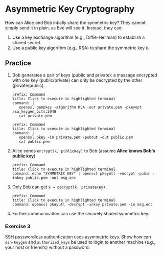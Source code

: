 # Asymmetric Key Cryptography

How can Alice and Bob intially share the symmetric key? They cannot simply send it in plain, as Eve will see it. Instead, they can:

1. Use a key exchange algorithm (e.g., Diffie-Hellman) to establish a shared secret.
2. Use a public key algorithm (e.g., RSA) to share the symmetric key `k`.

## Practice

1. Bob generates a pair of keys (public and private): a message encrypted with one key (public/private) can only be decrypted by the other (private/public).

   ```terminal:execute
   prefix: Command
   title: Click to execute in highlighted terminal
   command: |
      openssl genpkey -algorithm RSA -out private.pem -pkeyopt rsa_keygen_bits:2048
      cat private.pem
   ```

   ```terminal:execute
   prefix: Command
   title: Click to execute in highlighted terminal
   command: |
      openssl pkey -in private.pem -pubout -out public.pem
      cat public.pem
   ```

2. Alice sends `encrypt(k, publicKey)` to Bob (assume **Alice knows Bob's public key**)

   ```terminal:execute
   prefix: Command
   title: Click to execute in highlighted terminal
   command: echo "SYMMETRIC KEY" | openssl pkeyutl -encrypt -pubin -inkey public.pem -out msg.enc
   ```

3. Only Bob can get `k = decrypt(k, privateKey)`.

   ```terminal:execute
   prefix: Command
   title: Click to execute in highlighted terminal
   command: openssl pkeyutl -decrypt -inkey private.pem -in msg.enc
   ```

4. Further communication can use the securely shared symmetric key.

### Exercise 3

SSH passwordless authentication uses asymmetric keys. Show how can `ssh-keygen` and `authorized_keys` be used to login to another machine (e.g., your host or friend's) without a password.
